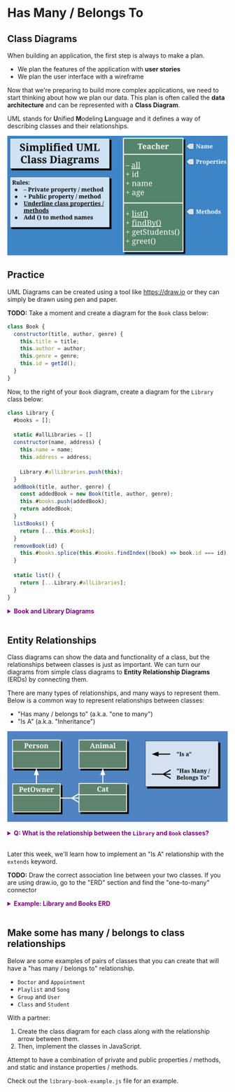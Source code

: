 # Has Many / Belongs To

## Class Diagrams

When building an application, the first step is always to make a plan. 
* We plan the features of the application with **user stories**
* We plan the user interface with a wireframe

Now that we're preparing to build more complex applications, we need to start thinking about how we plan our data. This plan is often called the **data architecture** and can be represented with a **Class Diagram**.

UML stands for **U**nified **M**odeling **L**anguage and it defines a way of describing classes and their relationships.

![](./images/uml-diagrams.svg)

## Practice

UML Diagrams can be created using a tool like https://draw.io or they can simply be drawn using pen and paper.

**TODO:** Take a moment and create a diagram for the `Book` class below:

```js
class Book {
  constructor(title, author, genre) {
    this.title = title;
    this.author = author;
    this.genre = genre;
    this.id = getId();
  }
}
```

Now, to the right of your `Book` diagram, create a diagram for the `Library` class below:

```js
class Library {
  #books = [];

  static #allLibraries = []
  constructor(name, address) {
    this.name = name;
    this.address = address;

    Library.#allLibraries.push(this);
  }
  addBook(title, author, genre) {
    const addedBook = new Book(title, author, genre);
    this.#books.push(addedBook);
    return addedBook;
  }
  listBooks() {
    return [...this.#books];
  }
  removeBook(id) {
    this.#books.splice(this.#books.findIndex((book) => book.id === id), 1);
  }

  static list() {
    return [...Library.#allLibraries];
  }
}
```

**<details><summary style="color: purple">Book and Library Diagrams</summary>**

In this diagram, we take it a step further and define the type of each property, method parameter, and returned value of each method. This is called the **signature** of a property/method.

![Alt text](./images/book-libarary-class-diagram.png)

</details><br>

## Entity Relationships

Class diagrams can show the data and functionality of a class, but the relationships between classes is just as important. We can turn our diagrams from simple class diagrams to **Entity Relationship Diagrams** (ERDs) by connecting them.

There are many types of relationships, and many ways to represent them.
Below is a common way to represent relationships between classes:
* "Has many / belongs to" (a.k.a. "one to many")
* "Is A" (a.k.a. "Inheritance")

![](./images/relationships.png)

**<details><summary style="color: purple">Q: What is the relationship between the `Library` and `Book` classes?</summary>**
> A library has many books. A book belongs to a Library
</details><br>

Later this week, we'll learn how to implement an "Is A" relationship with the `extends` keyword.

**TODO:** Draw the correct association line between your two classes. If you are using draw.io, go to the "ERD" section and find the "one-to-many" connector

**<details><summary style="color: purple">Example: Library and Books ERD</summary>**

![The library and book classes are connected with a one-to-many line. A library has many books (a book belongs to a library)](./images/book-library-erd.png)


</details><br>


## Make some has many / belongs to class relationships

Below are some examples of pairs of classes that you can create that will have a "has many / belongs to" relationship.

* `Doctor` and `Appointment`
* `Playlist` and `Song`
* `Group` and `User`
* `Class` and `Student`

With a partner:

1. Create the class diagram for each class along with the relationship arrow between them. 
2. Then, implement the classes in JavaScript.


Attempt to have a combination of private and public properties / methods, and static and instance properties / methods.

Check out the `library-book-example.js` file for an example.